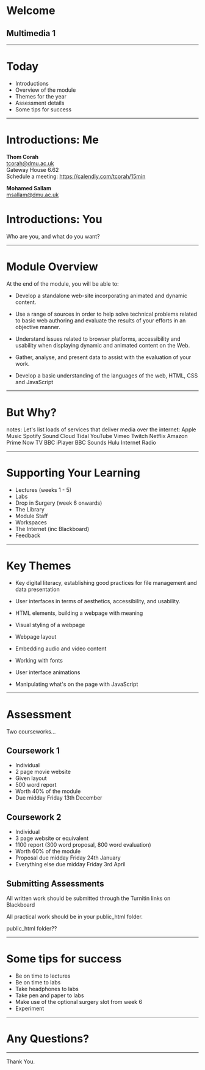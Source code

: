 # Welcome
## Multimedia 1

---

# Today

* Introductions  
* Overview of the module  
* Themes for the year  
* Assessment details  
* Some tips for success

---

# Introductions: Me

**Thom Corah**   
tcorah@dmu.ac.uk    
Gateway House 6.62    
Schedule a meeting: https://calendly.com/tcorah/15min    

**Mohamed Sallam**  
msallam@dmu.ac.uk


# Introductions: You  

Who are you, and what do you want?

---

# Module Overview

At the end of the module, you will be able to:

* Develop a standalone web-site incorporating animated and dynamic content.  <!-- .element: class="fragment" -->
* Use a range of sources in order to help solve technical problems related to basic web authoring and evaluate the results of your efforts in an objective manner.  <!-- .element: class="fragment" -->


* Understand issues related to browser platforms, accessibility and usability when displaying dynamic and animated content on the Web.  
* Gather, analyse, and present data to assist with the evaluation of your work.  <!-- .element: class="fragment" -->
* Develop a basic understanding of the languages of the web, HTML, CSS and JavaScript  <!-- .element: class="fragment" -->

---

# But Why?

notes: Let's list loads of services that deliver media over the internet:
Apple Music
Spotify
Sound Cloud
Tidal
YouTube
Vimeo
Twitch
Netflix
Amazon Prime
Now TV
BBC iPlayer
BBC Sounds
Hulu
Internet Radio

---

# Supporting Your Learning

* Lectures (weeks 1 - 5)
* Labs
* Drop in Surgery (week 6 onwards)
* The Library
* Module Staff
* Workspaces
* The Internet (inc Blackboard)
* Feedback

---

# Key Themes

* Key digital literacy, establishing good practices for file management and data presentation  <!-- .element: class="fragment" -->
* User interfaces in terms of aesthetics, accessibility, and usability.  <!-- .element: class="fragment" -->
* HTML elements, building a webpage with meaning  <!-- .element: class="fragment" -->
* Visual styling of a webpage  <!-- .element: class="fragment" -->
* Webpage layout  <!-- .element: class="fragment" -->


* Embedding audio and video content  
* Working with fonts  <!-- .element: class="fragment" -->
* User interface animations  <!-- .element: class="fragment" -->
* Manipulating what's on the page with JavaScript  <!-- .element: class="fragment" -->

---

# Assessment

Two courseworks...


## Coursework 1

* Individual
* 2 page movie website
* Given layout
* 500 word report
* Worth 40% of the module
* Due midday Friday 13th December


## Coursework 2

* Individual
* 3 page website or equivalent
* 1100 report (300 word proposal, 800 word evaluation)
* Worth 60% of the module
* Proposal due midday Friday 24th January
* Everything else due midday Friday 3rd April


## Submitting Assessments

All written work should be submitted through the Turnitin links on Blackboard

All practical work should be in your public_html folder.


public_html folder??

---

# Some tips for success

* Be on time to lectures <!-- .element: class="fragment" -->
* Be on time to labs <!-- .element: class="fragment" -->
* Take headphones to labs <!-- .element: class="fragment" -->
* Take pen and paper to labs <!-- .element: class="fragment" -->
* Make use of the optional surgery slot from week 6 <!-- .element: class="fragment" -->
* Experiment <!-- .element: class="fragment" -->

---

# Any Questions?

---

Thank You.
